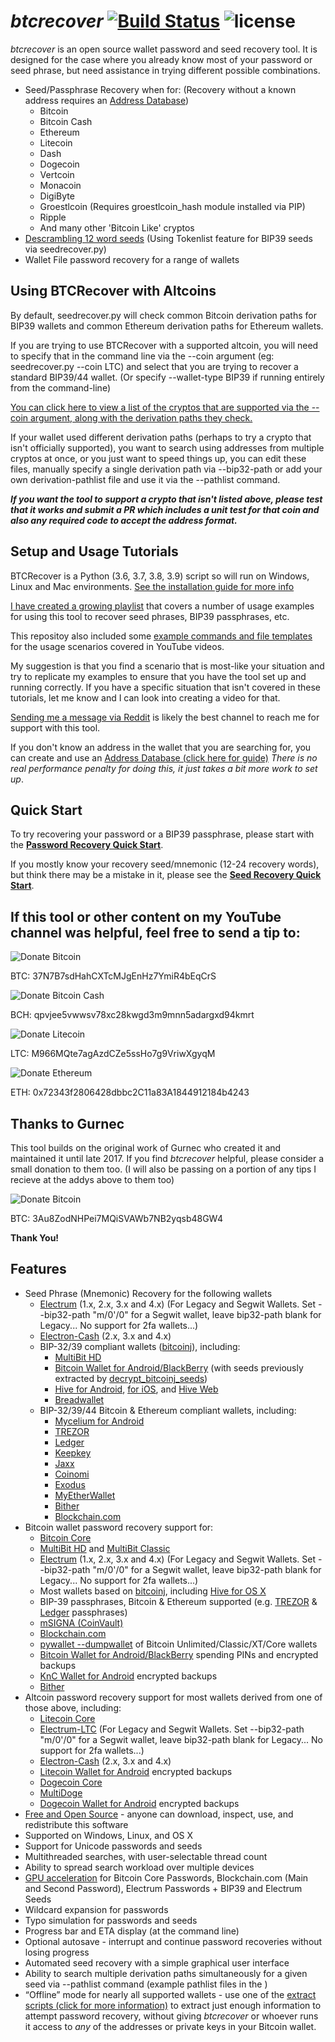 # *btcrecover* [![Build Status](https://api.travis-ci.org/3rdIteration/btcrecover.svg?branch=master)](https://travis-ci.org/3rdIteration/btcrecover) ![license](https://img.shields.io/badge/license-GPLv2-blue.svg) #

*btcrecover* is an open source wallet password and seed recovery tool. It is designed for the case where you already know most of your password or seed phrase, but need assistance in trying different possible combinations.

* Seed/Passphrase Recovery when for: (Recovery without a known address requires an [Address Database](docs/Creating_and_Using_AddressDB.md))
    * Bitcoin
    * Bitcoin Cash
    * Ethereum
    * Litecoin
    * Dash
    * Dogecoin
    * Vertcoin
    * Monacoin
    * DigiByte
    * Groestlcoin (Requires groestlcoin_hash module installed via PIP)
    * Ripple
    * And many other 'Bitcoin Like' cryptos
 * [Descrambling 12 word seeds](docs/BIP39_descrambling_seedlists.md) (Using Tokenlist feature for BIP39 seeds via seedrecover.py)
 * Wallet File password recovery for a range of wallets

## Using BTCRecover with Altcoins

By default, seedrecover.py will check common Bitcoin derivation paths for BIP39 wallets and common Ethereum derivation paths for Ethereum wallets. 

If you are trying to use BTCRecover with a supported altcoin, you will need to specify that in the command line via the --coin argument (eg: seedrecover.py --coin LTC) and select that you are trying to recover a standard BIP39/44 wallet. (Or specify --wallet-type BIP39 if running entirely from the command-line)

[You can click here to view a list of the cryptos that are supported via the --coin argument, along with the derivation paths they check.](common-derivation-pathlists)

If your wallet used different derivation paths (perhaps to try a crypto that isn't officially supported), you want to search using addresses from multiple cryptos at once, or you just want to speed things up, you can edit these files, manually specify a single derivation path via --bip32-path or add your own derivation-pathlist file and use it via the --pathlist command.

**_If you want the tool to support a crypto that isn't listed above, please test that it works and submit a PR which includes a unit test for that coin and also any required code to accept the address format._**

## Setup and Usage Tutorials ##
BTCRecover is a Python (3.6, 3.7, 3.8, 3.9) script so will run on Windows, Linux and Mac environments. [See the installation guide for more info](docs/INSTALL.md)

[I have created a growing playlist](https://www.youtube.com/playlist?list=PL7rfJxwogDzmd1IanPrmlTg3ewAIq-BZJ) that covers a number of usage examples for using this tool to recover seed phrases, BIP39 passphrases, etc.

This repositoy also included some [example commands and file templates](docs/Usage_Examples/UsageExamples.md) for the usage scenarios covered in YouTube videos.

My suggestion is that you find a scenario that is most-like your situation and try to replicate my examples to ensure that you have the tool set up and running correctly. If you have a specific situation that isn't covered in these tutorials, let me know and I can look into creating a video for that.

[Sending me a message via Reddit](https://www.reddit.com/user/Crypto-Guide) is likely the best channel to reach me for support with this tool.

If you don't know an address in the wallet that you are searching for, you can create and use an [Address Database (click here for guide)](docs/Creating_and_Using_AddressDB.md) _There is no real performance penalty for doing this, it just takes a bit more work to set up_.

## Quick Start ##

To try recovering your password or a BIP39 passphrase, please start with the **[Password Recovery Quick Start](TUTORIAL.md#btcrecover-tutorial)**.

If you mostly know your recovery seed/mnemonic (12-24 recovery words), but think there may be a mistake in it, please see the **[Seed Recovery Quick Start](docs/Seedrecover_Quick_Start_Guide.md)**.

## If this tool or other content on my YouTube channel was helpful, feel free to send a tip to: ##

![Donate Bitcoin](docs/Images/donate-btc-qr.png)

BTC: 37N7B7sdHahCXTcMJgEnHz7YmiR4bEqCrS

![Donate Bitcoin Cash](docs/Images/donate-bch-qr.png)

BCH: qpvjee5vwwsv78xc28kwgd3m9mnn5adargxd94kmrt

![Donate Litecoin](docs/Images/donate-ltc-qr.png)

LTC: M966MQte7agAzdCZe5ssHo7g9VriwXgyqM

![Donate Ethereum](docs/Images/donate-eth-qr.png)

ETH: 0x72343f2806428dbbc2C11a83A1844912184b4243

## Thanks to Gurnec ##
This tool builds on the original work of Gurnec who created it and maintained it until late 2017. If you find *btcrecover* helpful, please consider a small donation to them too. (I will also be passing on a portion of any tips I recieve at the addys above to them too)

![Donate Bitcoin](docs/Images/gurnec-donate-btc-qr.png)

BTC: 3Au8ZodNHPei7MQiSVAWb7NB2yqsb48GW4

**Thank You!**

## Features ##
* Seed Phrase (Mnemonic) Recovery for the following wallets
     * [Electrum](https://electrum.org/) (1.x, 2.x, 3.x and 4.x) (For Legacy and Segwit Wallets. Set --bip32-path "m/0'/0" for a Segwit wallet, leave bip32-path blank for Legacy... No support for 2fa wallets...)
     * [Electron-Cash](https://www.electroncash.org/) (2.x, 3.x and 4.x)
     * BIP-32/39 compliant wallets ([bitcoinj](https://bitcoinj.github.io/)), including:
         * [MultiBit HD](https://multibit.org/)
         * [Bitcoin Wallet for Android/BlackBerry](https://play.google.com/store/apps/details?id=de.schildbach.wallet) (with seeds previously extracted by [decrypt\_bitcoinj\_seeds](https://github.com/gurnec/decrypt_bitcoinj_seed))
         * [Hive for Android](https://play.google.com/store/apps/details?id=com.hivewallet.hive.cordova), [for iOS](https://github.com/hivewallet/hive-ios), and [Hive Web](https://hivewallet.com/)
         * [Breadwallet](https://brd.com/)
     * BIP-32/39/44 Bitcoin & Ethereum compliant wallets, including:
         * [Mycelium for Android](https://wallet.mycelium.com/)
         * [TREZOR](https://www.bitcointrezor.com/)
         * [Ledger](https://www.ledgerwallet.com/)
         * [Keepkey](https://shapeshift.io/keepkey/)
         * [Jaxx](https://jaxx.io/)
         * [Coinomi](https://www.coinomi.com/)
         * [Exodus](https://www.exodus.io/)
         * [MyEtherWallet](https://www.myetherwallet.com/)
         * [Bither](https://bither.net/)
         * [Blockchain.com](https://blockchain.com/wallet)
 * Bitcoin wallet password recovery support for:
     * [Bitcoin Core](https://bitcoincore.org/)
     * [MultiBit HD](https://multibit.org/) and [MultiBit Classic](https://multibit.org/help/v0.5/help_contents.html)
     * [Electrum](https://electrum.org/) (1.x, 2.x, 3.x and 4.x) (For Legacy and Segwit Wallets. Set --bip32-path "m/0'/0" for a Segwit wallet, leave bip32-path blank for Legacy... No support for 2fa wallets...)
     * Most wallets based on [bitcoinj](https://bitcoinj.github.io/), including [Hive for OS X](https://github.com/hivewallet/hive-mac/wiki/FAQ)
     * BIP-39 passphrases, Bitcoin & Ethereum supported (e.g. [TREZOR](https://www.bitcointrezor.com/) & [Ledger](https://www.ledgerwallet.com/) passphrases)
     * [mSIGNA (CoinVault)](https://ciphrex.com/products/)
     * [Blockchain.com](https://blockchain.com/wallet)
     * [pywallet --dumpwallet](https://github.com/jackjack-jj/pywallet) of Bitcoin Unlimited/Classic/XT/Core wallets
     * [Bitcoin Wallet for Android/BlackBerry](https://play.google.com/store/apps/details?id=de.schildbach.wallet) spending PINs and encrypted backups
     * [KnC Wallet for Android](https://github.com/kncgroup/bitcoin-wallet) encrypted backups
     * [Bither](https://bither.net/)
 * Altcoin password recovery support for most wallets derived from one of those above, including:
     * [Litecoin Core](https://litecoin.org/)
     * [Electrum-LTC](https://electrum-ltc.org/) (For Legacy and Segwit Wallets. Set --bip32-path "m/0'/0" for a Segwit wallet, leave bip32-path blank for Legacy... No support for 2fa wallets...)
     * [Electron-Cash](https://www.electroncash.org/) (2.x, 3.x and 4.x)
     * [Litecoin Wallet for Android](https://litecoin.org/) encrypted backups
     * [Dogecoin Core](http://dogecoin.com/)
     * [MultiDoge](http://multidoge.org/)
     * [Dogecoin Wallet for Android](http://dogecoin.com/) encrypted backups
 * [Free and Open Source](http://en.wikipedia.org/wiki/Free_and_open-source_software) - anyone can download, inspect, use, and redistribute this software
 * Supported on Windows, Linux, and OS X
 * Support for Unicode passwords and seeds
 * Multithreaded searches, with user-selectable thread count
 * Ability to spread search workload over multiple devices
 * [GPU acceleration](docs/GPU_Acceleration.md) for Bitcoin Core Passwords, Blockchain.com (Main and Second Password), Electrum Passwords + BIP39 and Electrum Seeds
 * Wildcard expansion for passwords
 * Typo simulation for passwords and seeds
 * Progress bar and ETA display (at the command line)
 * Optional autosave - interrupt and continue password recoveries without losing progress
 * Automated seed recovery with a simple graphical user interface
 * Ability to search multiple derivation paths simultaneously for a given seed via --pathlist command (example pathlist files in the )
 * “Offline” mode for nearly all supported wallets - use one of the [extract scripts (click for more information)](docs/Extract_Scripts.md) to extract just enough information to attempt password recovery, without giving *btcrecover* or whoever runs it access to *any* of the addresses or private keys in your Bitcoin wallet.
